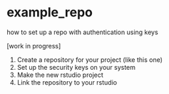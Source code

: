 # example_repo
how to set up a repo with authentication using keys

[work in progress]

1) Create a repository for your project (like this one)
2) Set up the security keys on your system
3) Make the new rstudio project
4) Link the repository to your rstudio
